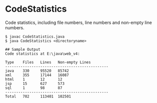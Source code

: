# CodeStatistics
Code statistics, including file numbers, line numbers and non-empty line numbers.

    $ javac CodeStatistics.java
    $ java CodeStatistics <directoryname>
    
    ## Sample Output
    Code statistics at E:\java\web_v4:

    Type    Files   Lines   Non-empty Lines
    -----------------------------------------------
    java    330     95520   85742
    xml     355     17144   16087
    html    1       12      12
    jsp     15      627     573
    sql     1       98      87
    -----------------------------------------------
    Total   702     113401  102501

